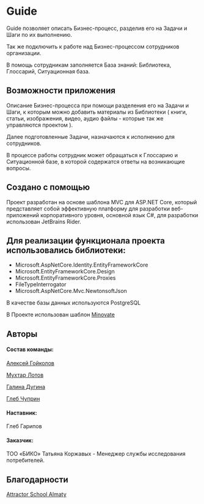 # Guide
Guide позволяет описать Бизнес-процесс, разделив его на Задачи и Шаги по их выполнению. 

Так же подключить к работе над Бизнес-процессом сотрудников организации.

В помощь сотрудникам заполняется База знаний: Библиотека, Глоссарий, Ситуационная база.

## Возможности приложения

Описание Бизнес-процесса при помощи разделения его на Задачи и Шаги, к которым можно добавить материалы из Библиотеки
( книги, статьи, изображения, видео, аудио файлы -  которые так же управляются проектом ).

Далее подготовленные Задачи, назначаются к исполнению для сотрудников.

В процессе работы сотрудник может обращаться к Глоссарию и Ситуационной базе, в которой содержатся ответы на возникающие вопросы.

## Создано с помощью
 Проект разработан на основе шаблона MVC для  ASP.NET Core, который  представляет собой эффективную платформу для разработки веб-приложений корпоративного уровня, 
 основной язык C#, для разработки использован JetBrains Rider.

## Для реализации функционала проекта использовались библиотеки:

* Microsoft.AspNetCore.Identity.EntityFrameworkCore
* Microsoft.EntityFrameworkCore.Design
* Microsoft.EntityFrameworkCore.Proxies
* FileTypeInterrogator
* Microsoft.AspNetCore.Mvc.NewtonsoftJson

В качестве базы данных используются PostgreSQL

В Проекте использован шаблон [Minovate](https://themeforest.net/item/minovate-angular-admin-dashboard/10068009)

## Авторы
#### Состав команды:
[Алексей Гойколов](https://github.com/orgs/CSharp2-3Command2/people/AlexeyGoikolov)

[Мухтар Лотов](https://github.com/orgs/CSharp2-3Command2/people/MuhtarLotov)

[Галина Дугина](https://github.com/orgs/CSharp2-3Command2/people/GalinaDugina)

[Глеб Чуприн](https://github.com/orgs/CSharp2-3Command2/people/GlebChuprin)
#### Наставник:

Глеб Гарипов

#### Заказчик:

ТОО «БИКО»
Татьяна Коржавых - Менеджер службы исследования потребителей.

## Благодарности

[Attractor School Almaty](https://attractor-school.com/almaty)
